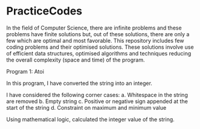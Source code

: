# PracticeCodes

In the field of Computer Science, there are infinite problems and these problems have finite solutions but, out of these solutions, there are only a few which are optimal and most favorable. This repository includes few coding problems and their optimised solutions. These solutions involve use of efficient data structures, optimised algorithms and techniques reducing the overall complexity (space and time) of the program.

Program 1: Atoi

In this program, I have converted the string into an integer.

I have considered the following corner cases:
a. Whitespace in the string are removed
b. Empty string
c. Positive or negative sign appended at the start of the string
d. Constraint on maximum and minimum value

Using mathematical logic, calculated the integer value of the string.
